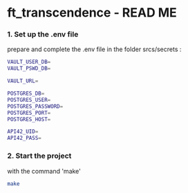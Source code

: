 # ft_transcendence - READ ME


### 1. **Set up the .env file**
prepare and complete the .env file in the folder srcs/secrets :

 ```bash
VAULT_USER_DB=
VAULT_PSWD_DB=

VAULT_URL=

POSTGRES_DB=
POSTGRES_USER=
POSTGRES_PASSWORD=
POSTGRES_PORT=
POSTGRES_HOST=

API42_UID=
API42_PASS=
 ```

### 2. **Start the project**
with the command 'make'
 ```bash
 make
 ```